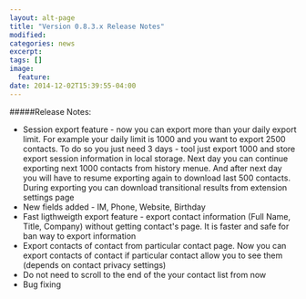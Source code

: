 ```yaml
---
layout: alt-page
title: "Version 0.8.3.x Release Notes"
modified:
categories: news
excerpt:
tags: []
image:
  feature:
date: 2014-12-02T15:39:55-04:00
---
```


#####Release Notes:

* Session export feature - now you can export more than your daily export limit. For example your daily limit is 1000 and you want to export 2500 contacts. To do so you just need 3 days - tool just export 1000 and store export session information in local storage. Next day you can continue exporting next 1000 contacts from history menue. And after next day you will have to resume exporting again to download last 500 contacts. During exporting you can download transitional results from extension settings page 
* New fields added - IM, Phone, Website, Birthday
* Fast ligthweigth export feature - export contact information (Full Name, Title, Company) without getting contact's page. It is faster and safe for ban way to export information
* Export contacts of contact from particular contact page. Now you can export contacts of contact if particular contact allow you to see them (depends on contact privacy settings) 
* Do not need to scroll to the end of the your contact list from now
* Bug fixing

